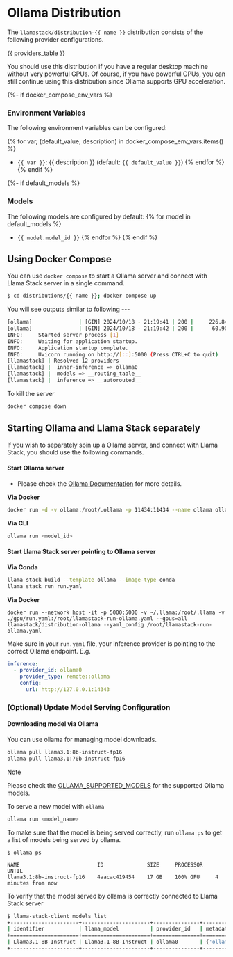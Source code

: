 # Ollama Distribution

The `llamastack/distribution-{{ name }}` distribution consists of the following provider configurations.

{{ providers_table }}

You should use this distribution if you have a regular desktop machine without very powerful GPUs. Of course, if you have powerful GPUs, you can still continue using this distribution since Ollama supports GPU acceleration.

{%- if docker_compose_env_vars %}
### Environment Variables

The following environment variables can be configured:

{% for var, (default_value, description) in docker_compose_env_vars.items() %}
- `{{ var }}`: {{ description }} (default: `{{ default_value }}`)
{% endfor %}
{% endif %}

{%- if default_models %}
### Models

The following models are configured by default:
{% for model in default_models %}
- `{{ model.model_id }}`
{% endfor %}
{% endif %}

## Using Docker Compose

You can use `docker compose` to start a Ollama server and connect with Llama Stack server in a single command.

```bash
$ cd distributions/{{ name }}; docker compose up
```

You will see outputs similar to following ---
```bash
[ollama]               | [GIN] 2024/10/18 - 21:19:41 | 200 |     226.841µs |             ::1 | GET      "/api/ps"
[ollama]               | [GIN] 2024/10/18 - 21:19:42 | 200 |      60.908µs |             ::1 | GET      "/api/ps"
INFO:     Started server process [1]
INFO:     Waiting for application startup.
INFO:     Application startup complete.
INFO:     Uvicorn running on http://[::]:5000 (Press CTRL+C to quit)
[llamastack] | Resolved 12 providers
[llamastack] |  inner-inference => ollama0
[llamastack] |  models => __routing_table__
[llamastack] |  inference => __autorouted__
```

To kill the server
```bash
docker compose down
```

## Starting Ollama and Llama Stack separately

If you wish to separately spin up a Ollama server, and connect with Llama Stack, you should use the following commands.

#### Start Ollama server
- Please check the [Ollama Documentation](https://github.com/ollama/ollama) for more details.

**Via Docker**
```bash
docker run -d -v ollama:/root/.ollama -p 11434:11434 --name ollama ollama/ollama
```

**Via CLI**
```bash
ollama run <model_id>
```

#### Start Llama Stack server pointing to Ollama server

**Via Conda**

```bash
llama stack build --template ollama --image-type conda
llama stack run run.yaml
```

**Via Docker**
```
docker run --network host -it -p 5000:5000 -v ~/.llama:/root/.llama -v ./gpu/run.yaml:/root/llamastack-run-ollama.yaml --gpus=all llamastack/distribution-ollama --yaml_config /root/llamastack-run-ollama.yaml
```

Make sure in your `run.yaml` file, your inference provider is pointing to the correct Ollama endpoint. E.g.
```yaml
inference:
  - provider_id: ollama0
    provider_type: remote::ollama
    config:
      url: http://127.0.0.1:14343
```

### (Optional) Update Model Serving Configuration

#### Downloading model via Ollama

You can use ollama for managing model downloads.

```bash
ollama pull llama3.1:8b-instruct-fp16
ollama pull llama3.1:70b-instruct-fp16
```

> [!NOTE]
> Please check the [OLLAMA_SUPPORTED_MODELS](https://github.com/meta-llama/llama-stack/blob/main/llama_stack/providers.remote/inference/ollama/ollama.py) for the supported Ollama models.


To serve a new model with `ollama`
```bash
ollama run <model_name>
```

To make sure that the model is being served correctly, run `ollama ps` to get a list of models being served by ollama.
```
$ ollama ps

NAME                         ID              SIZE     PROCESSOR    UNTIL
llama3.1:8b-instruct-fp16    4aacac419454    17 GB    100% GPU     4 minutes from now
```

To verify that the model served by ollama is correctly connected to Llama Stack server
```bash
$ llama-stack-client models list
+----------------------+----------------------+---------------+-----------------------------------------------+
| identifier           | llama_model          | provider_id   | metadata                                      |
+======================+======================+===============+===============================================+
| Llama3.1-8B-Instruct | Llama3.1-8B-Instruct | ollama0       | {'ollama_model': 'llama3.1:8b-instruct-fp16'} |
+----------------------+----------------------+---------------+-----------------------------------------------+
```
